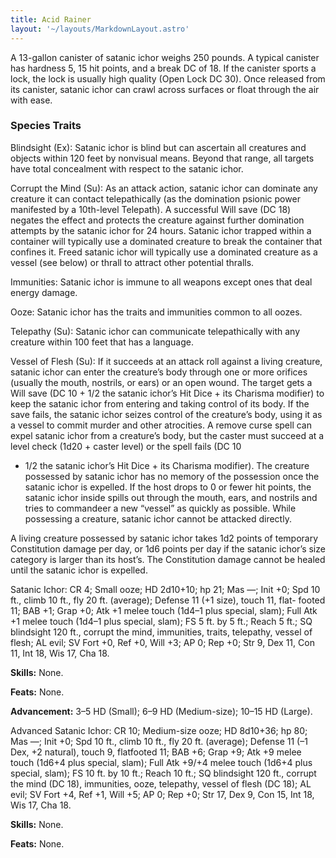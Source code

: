 ```yaml
---
title: Acid Rainer
layout: '~/layouts/MarkdownLayout.astro'
---
```

A 13-gallon canister of satanic ichor weighs 250 pounds. A typical canister
has hardness 5, 15 hit points, and a break DC of 18. If the canister sports a
lock, the lock is usually high quality (Open Lock DC 30). Once released from
its canister, satanic ichor can crawl across surfaces or float through the air
with ease.

###  Species Traits

Blindsight (Ex): Satanic ichor is blind but can ascertain all creatures and
objects within 120 feet by nonvisual means. Beyond that range, all targets
have total concealment with respect to the satanic ichor.

Corrupt the Mind (Su): As an attack action, satanic ichor can dominate any
creature it can contact telepathically (as the domination psionic power
manifested by a 10th-level Telepath). A successful Will save (DC 18) negates
the effect and protects the creature against further domination attempts by
the satanic ichor for 24 hours. Satanic ichor trapped within a container will
typically use a dominated creature to break the container that confines it.
Freed satanic ichor will typically use a dominated creature as a vessel (see
below) or thrall to attract other potential thralls.

Immunities: Satanic ichor is immune to all weapons except ones that deal
energy damage.

Ooze: Satanic ichor has the traits and immunities common to all oozes.

Telepathy (Su): Satanic ichor can communicate telepathically with any creature
within 100 feet that has a language.

Vessel of Flesh (Su): If it succeeds at an attack roll against a living
creature, satanic ichor can enter the creature’s body through one or more
orifices (usually the mouth, nostrils, or ears) or an open wound. The target
gets a Will save (DC 10 + 1/2 the satanic ichor’s Hit Dice + its Charisma
modifier) to keep the satanic ichor from entering and taking control of its
body. If the save fails, the satanic ichor seizes control of the creature’s
body, using it as a vessel to commit murder and other atrocities. A remove
curse spell can expel satanic ichor from a creature’s body, but the caster
must succeed at a level check (1d20 + caster level) or the spell fails (DC 10
+ 1/2 the satanic ichor’s Hit Dice + its Charisma modifier). The creature
possessed by satanic ichor has no memory of the possession once the satanic
ichor is expelled. If the host drops to 0 or fewer hit points, the satanic
ichor inside spills out through the mouth, ears, and nostrils and tries to
commandeer a new “vessel” as quickly as possible. While possessing a creature,
satanic ichor cannot be attacked directly.

A living creature possessed by satanic ichor takes 1d2 points of temporary
Constitution damage per day, or 1d6 points per day if the satanic ichor’s size
category is larger than its host’s. The Constitution damage cannot be healed
until the satanic ichor is expelled.

Satanic Ichor: CR 4; Small ooze; HD 2d10+10; hp 21; Mas —; Init +0; Spd 10
ft., climb 10 ft., fly 20 ft. (average); Defense 11 (+1 size), touch 11, flat-
footed 11; BAB +1; Grap +0; Atk +1 melee touch (1d4–1 plus special, slam);
Full Atk +1 melee touch (1d4–1 plus special, slam); FS 5 ft. by 5 ft.; Reach 5
ft.; SQ blindsight 120 ft., corrupt the mind, immunities, traits, telepathy,
vessel of flesh; AL evil; SV Fort +0, Ref +0, Will +3; AP 0; Rep +0; Str 9,
Dex 11, Con 11, Int 18, Wis 17, Cha 18.

**Skills:** None.

**Feats:** None.

**Advancement:** 3–5 HD (Small); 6–9 HD (Medium-size); 10–15 HD (Large).

Advanced Satanic Ichor: CR 10; Medium-size ooze; HD 8d10+36; hp 80; Mas —;
Init +0; Spd 10 ft., climb 10 ft., fly 20 ft. (average); Defense 11 (–1 Dex,
+2 natural), touch 9, flatfooted 11; BAB +6; Grap +9; Atk +9 melee touch
(1d6+4 plus special, slam); Full Atk +9/+4 melee touch (1d6+4 plus special,
slam); FS 10 ft. by 10 ft.; Reach 10 ft.; SQ blindsight 120 ft., corrupt the
mind (DC 18), immunities, ooze, telepathy, vessel of flesh (DC 18); AL evil;
SV Fort +4, Ref +1, Will +5; AP 0; Rep +0; Str 17, Dex 9, Con 15, Int 18, Wis
17, Cha 18.

**Skills:** None.

**Feats:** None.


